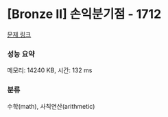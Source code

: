 # [Bronze II] 손익분기점 - 1712 

[문제 링크](https://www.acmicpc.net/problem/1712) 

### 성능 요약

메모리: 14240 KB, 시간: 132 ms

### 분류

수학(math), 사칙연산(arithmetic)

